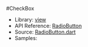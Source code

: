 #CheckBox

* Library: [view](api:)
* API Reference: [RadioButton](api:view)
* Source: [RadioButton.dart](source:lib/src/view)
* Samples: 